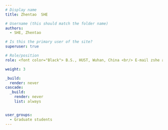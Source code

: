 ```yaml
---
# Display name
title: Zhentao  SHE

# Username (this should match the folder name)
authors:
  - SHE, Zhentao 

# Is this the primary user of the site?
superuser: true

# Role/position
role: <font color="Black"> B.S., HUST, Wuhan, China <br/> E-mail zshe at connect.ust.hk</font>

weight: 3

_build:
  render: never
cascade:
  _build:
    render: never
    list: always


user_groups:
  - Graduate students
---
```

